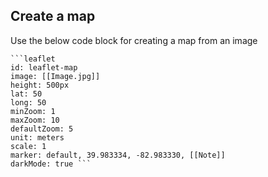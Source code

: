 ## Create a map

Use the below code block for creating a map from an image 
```
```leaflet 
id: leaflet-map
image: [[Image.jpg]]
height: 500px
lat: 50
long: 50 
minZoom: 1
maxZoom: 10
defaultZoom: 5
unit: meters
scale: 1 
marker: default, 39.983334, -82.983330, [[Note]]
darkMode: true ```
```

